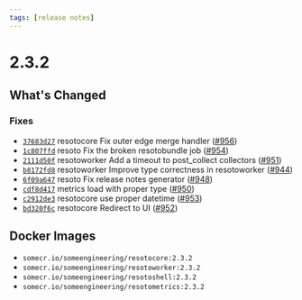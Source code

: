 ```yaml
---
tags: [release notes]
---
```


# 2.3.2

## What's Changed

### Fixes

- [`37683d27`](https://github.com/someengineering/resoto/commit/37683d27) <span class="badge badge--secondary">resotocore</span> Fix outer edge merge handler ([#956](https://github.com/someengineering/resoto/pull/956))
- [`1c807ffd`](https://github.com/someengineering/resoto/commit/1c807ffd) <span class="badge badge--secondary">resoto</span> Fix the broken resotobundle job ([#954](https://github.com/someengineering/resoto/pull/954))
- [`2111d50f`](https://github.com/someengineering/resoto/commit/2111d50f) <span class="badge badge--secondary">resotoworker</span> Add a timeout to post_collect collectors ([#951](https://github.com/someengineering/resoto/pull/951))
- [`b8172fd8`](https://github.com/someengineering/resoto/commit/b8172fd8) <span class="badge badge--secondary">resotoworker</span> Improve type correctness in resotoworker ([#944](https://github.com/someengineering/resoto/pull/944))
- [`6f09a647`](https://github.com/someengineering/resoto/commit/6f09a647) <span class="badge badge--secondary">resoto</span> Fix release notes generator ([#948](https://github.com/someengineering/resoto/pull/948))
- [`cdf8d417`](https://github.com/someengineering/resoto/commit/cdf8d417) <span class="badge badge--secondary">metrics</span> load with proper type ([#950](https://github.com/someengineering/resoto/pull/950))
- [`c2912de3`](https://github.com/someengineering/resoto/commit/c2912de3) <span class="badge badge--secondary">resotocore</span> use proper datetime ([#953](https://github.com/someengineering/resoto/pull/953))
- [`bd320f6c`](https://github.com/someengineering/resoto/commit/bd320f6c) <span class="badge badge--secondary">resotocore</span> Redirect to UI ([#952](https://github.com/someengineering/resoto/pull/952))

<!--truncate-->

## Docker Images

- `somecr.io/someengineering/resotocore:2.3.2`
- `somecr.io/someengineering/resotoworker:2.3.2`
- `somecr.io/someengineering/resotoshell:2.3.2`
- `somecr.io/someengineering/resotometrics:2.3.2`
